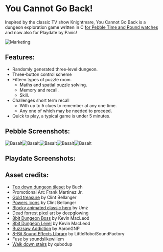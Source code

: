 # You Cannot Go Back!

Inspired by the classic TV show Knightmare, You Cannot Go Back is a dungeon exploration game written in C [for Pebble Time and Round watches](https://apps.rebble.io/en_US/application/56e4693181ff036ba9000020?section=watchapps) and now also for Playdate by Panic!

![Marketing](https://github.com/timboe/YouCannotGoBack/blob/master/promotional/you-cannot-go-back-marketing.png?raw=true)

## Features:

 * Randomly generated three-level dungeon.
 * Three-button control scheme
 * Fifteen types of puzzle room.
   * Maths and spatial puzzle solving.
   * Memory and recall.
   * Skill.
 * Challenges short term recall
    * With up to 5 clues to remember at any one time.
    * Any one of which may be needed to proceed.
 * Quick to play, a typical game is under 5 minutes.

## Pebble Screenshots:

![Basalt](https://github.com/timboe/YouCannotGoBack/blob/master/promotional/pebble_screenshot_b1.png?raw=true)![Basalt](https://github.com/timboe/YouCannotGoBack/blob/master/promotional/pebble_screenshot_b2.png?raw=true)![Basalt](https://github.com/timboe/YouCannotGoBack/blob/master/promotional/pebble_screenshot_b3.png?raw=true)![Basalt](https://github.com/timboe/YouCannotGoBack/blob/master/promotional/pebble_screenshot_b4.png?raw=true)![Basalt](https://github.com/timboe/YouCannotGoBack/blob/master/promotional/pebble_screenshot_b5.png?raw=true)

## Playdate Screenshots:



## Asset credits:
  * [Top down dungeon tileset](https://opengameart.org/content/top-down-dungeon-tileset) by Buch
  * Promotional Art: Frank Martinez Jr.
  * [Gold treasure](https://opengameart.org/content/gold-treasure-icons) by Clint Bellanger
  * [Powers icons](https://opengameart.org/content/powers-icons) by Clint Bellanger
  * [Blocky animated classic hero](http://opengameart.org/content/blocky-animated-classic-hero-edit) by Umz
  * [Dead forrest pixel art](https://deepglowing.itch.io/dead-forest-pixel-art-asset) by deepglowing
  * [8bit Dungeon Boss](https://incompetech.com/) by Kevin MacLeod
  * [8bit Dungeon Level](https://incompetech.com/) by Kevin MacLeod
  * [Buzzsaw Addiction](https://freesound.org/people/AaronGNP/sounds/108171/) by AaronGNP
  * [8-Bit Sound Effects Library](https://freesound.org/people/LittleRobotSoundFactory/packs/16681/) by LittleRobotSoundFactory
  * [Fuse](https://freesound.org/people/soundslikewillem/sounds/184519/) by soundslikewillem
  * [Walk down stairs](https://freesound.org/people/qubodup/sounds/442770/) by qubodup
